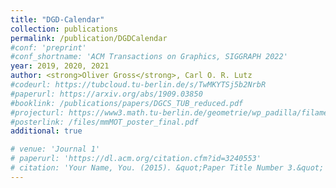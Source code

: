 ```yaml
---
title: "DGD-Calendar"
collection: publications
permalink: /publication/DGDCalendar
#conf: 'preprint'
#conf_shortname: 'ACM Transactions on Graphics, SIGGRAPH 2022'
year: 2019, 2020, 2021
author: <strong>Oliver Gross</strong>, Carl O. R. Lutz
#codeurl: https://tubcloud.tu-berlin.de/s/TwMKYTSj5b2NrbR
#paperurl: https://arxiv.org/abs/1909.03850
#booklink: /publications/papers/DGCS_TUB_reduced.pdf
#projecturl: https://www3.math.tu-berlin.de/geometrie/wp_padilla/filament-based-plasma/
#posterlink: /files/mmMOT_poster_final.pdf
additional: true

# venue: 'Journal 1'
# paperurl: 'https://dl.acm.org/citation.cfm?id=3240553'
# citation: 'Your Name, You. (2015). &quot;Paper Title Number 3.&quot; <i>Journal 1</i>. 1(3).'
---
```

